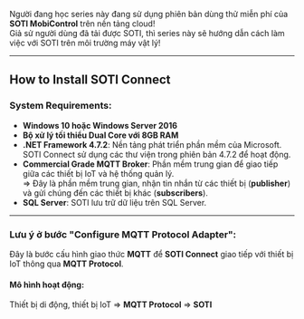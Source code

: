Người đang học series này đang sử dụng phiên bản dùng thử miễn phí của **SOTI MobiControl** trên nền tảng cloud!  
Giả sử người dùng đã tải được SOTI, thì series này sẽ hướng dẫn cách làm việc với SOTI trên môi trường máy vật lý!

---

## How to Install SOTI Connect

### System Requirements:
- **Windows 10 hoặc Windows Server 2016**
- **Bộ xử lý tối thiểu Dual Core với 8GB RAM**
- **.NET Framework 4.7.2**: Nền tảng phát triển phần mềm của Microsoft. SOTI Connect sử dụng các thư viện trong phiên bản 4.7.2 để hoạt động.
- **Commercial Grade MQTT Broker**: Phần mềm trung gian để giao tiếp giữa các thiết bị IoT và hệ thống quản lý.  
  => Đây là phần mềm trung gian, nhận tin nhắn từ các thiết bị (**publisher**) và gửi chúng đến các thiết bị khác (**subscribers**).
- **SQL Server**: SOTI lưu trữ dữ liệu trên SQL Server.

---

### Lưu ý ở bước "Configure MQTT Protocol Adapter":
Đây là bước cấu hình giao thức **MQTT** để **SOTI Connect** giao tiếp với thiết bị IoT thông qua **MQTT Protocol**.

#### Mô hình hoạt động:
Thiết bị di động, thiết bị IoT => **MQTT Protocol** => **SOTI**
